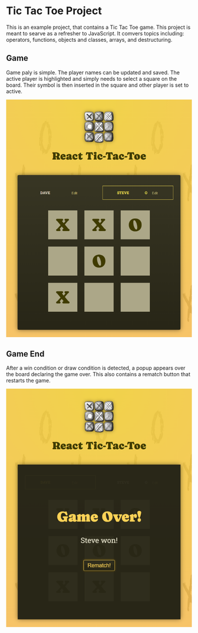# Tic Tac Toe Project

This is an example project, that contains a Tic Tac Toe game. This project is meant to searve as a refresher to JavaScript. It comvers topics including: operators, functions, objects and classes, arrays, and destructuring.

## Game

Game paly is simple. The player names can be updated and saved. The active player is highlighted and simply needs to select a square on the board. Their symbol is then inserted in the square and other player is set to active. 

![Game Play](https://github.com/cgrundman/react-learning/blob/main/images/tictactoe_1.png)

## Game End

After a win condition or draw condition is detected, a popup appears over the board declaring the game over. This also contains a rematch button that restarts the game.

![Game End](https://github.com/cgrundman/react-learning/blob/main/images/tictactoe_2.png)
